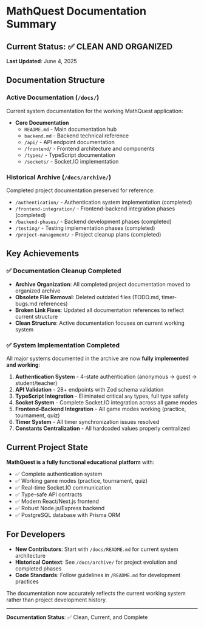 # MathQuest Documentation Summary

## Current Status: ✅ CLEAN AND ORGANIZED

**Last Updated**: June 4, 2025

## Documentation Structure

### Active Documentation (`/docs/`)
Current system documentation for the working MathQuest application:

- **Core Documentation**
  - `README.md` - Main documentation hub
  - `backend.md` - Backend technical reference
  - `/api/` - API endpoint documentation
  - `/frontend/` - Frontend architecture and components
  - `/types/` - TypeScript documentation
  - `/sockets/` - Socket.IO implementation

### Historical Archive (`/docs/archive/`)
Completed project documentation preserved for reference:

- `/authentication/` - Authentication system implementation (completed)
- `/frontend-integration/` - Frontend-backend integration phases (completed)
- `/backend-phases/` - Backend development phases (completed)
- `/testing/` - Testing implementation phases (completed)
- `/project-management/` - Project cleanup plans (completed)

## Key Achievements

### ✅ Documentation Cleanup Completed
- **Archive Organization**: All completed project documentation moved to organized archive
- **Obsolete File Removal**: Deleted outdated files (TODO.md, timer-bugs.md references)
- **Broken Link Fixes**: Updated all documentation references to reflect current structure
- **Clean Structure**: Active documentation focuses on current working system

### ✅ System Implementation Completed
All major systems documented in the archive are now **fully implemented and working**:

1. **Authentication System** - 4-state authentication (anonymous → guest → student/teacher)
2. **API Validation** - 28+ endpoints with Zod schema validation
3. **TypeScript Integration** - Eliminated critical `any` types, full type safety
4. **Socket System** - Complete Socket.IO integration across all game modes
5. **Frontend-Backend Integration** - All game modes working (practice, tournament, quiz)
6. **Timer System** - All timer synchronization issues resolved
7. **Constants Centralization** - All hardcoded values properly centralized

## Current Project State

**MathQuest is a fully functional educational platform** with:
- ✅ Complete authentication system
- ✅ Working game modes (practice, tournament, quiz)
- ✅ Real-time Socket.IO communication
- ✅ Type-safe API contracts
- ✅ Modern React/Next.js frontend
- ✅ Robust Node.js/Express backend
- ✅ PostgreSQL database with Prisma ORM

## For Developers

- **New Contributors**: Start with `/docs/README.md` for current system architecture
- **Historical Context**: See `/docs/archive/` for project evolution and completed phases
- **Code Standards**: Follow guidelines in `/README.md` for development practices

The documentation now accurately reflects the current working system rather than project development history.

---

**Documentation Status**: ✅ Clean, Current, and Complete
